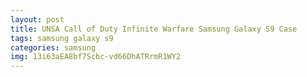 ```yaml
---
layout: post
title: UNSA Call of Duty Infinite Warfare Samsung Galaxy S9 Case
tags: samsung galaxy s9
categories: samsung
img: 13i63aEA8bf7Scbc-vd66DhATRrmR1WY2
---
```

